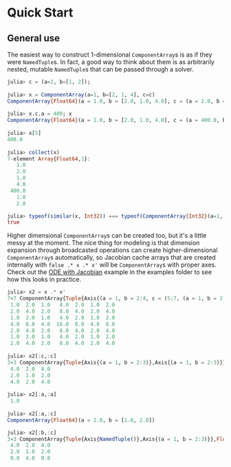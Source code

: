 # Quick Start

## General use
The easiest way to construct 1-dimensional ```ComponentArray```s is as if they were ```NamedTuple```s. In fact, a good way to think about them is as arbitrarily nested, mutable ```NamedTuple```s that can be passed through a solver.
```julia
julia> c = (a=2, b=[1, 2]);
  
julia> x = ComponentArray(a=1, b=[2, 1, 4], c=c)
ComponentArray{Float64}(a = 1.0, b = [2.0, 1.0, 4.0], c = (a = 2.0, b = [1.0, 2.0]))
  
julia> x.c.a = 400; x
ComponentArray{Float64}(a = 1.0, b = [2.0, 1.0, 4.0], c = (a = 400.0, b = [1.0, 2.0]))
  
julia> x[5]
400.0
  
julia> collect(x)
7-element Array{Float64,1}:
   1.0
   2.0
   1.0
   4.0
 400.0
   1.0
   2.0

julia> typeof(similar(x, Int32)) === typeof(ComponentArray{Int32}(a=1, b=[2, 1, 4], c=c))
true
```

Higher dimensional ```ComponentArray```s can be created too, but it's a little messy at the moment. The nice thing for modeling is that dimension expansion through broadcasted operations can create higher-dimensional ```ComponentArray```s automatically, so Jacobian cache arrays that are created internally with ```false .* x .* x'``` will be ```ComponentArray```s with proper axes. Check out the [ODE with Jacobian](https://github.com/jonniedie/ComponentArrays.jl/blob/master/examples/ODE_jac_example.jl) example in the examples folder to see how this looks in practice.
```julia
julia> x2 = x .* x'
7×7 ComponentArray{Tuple{Axis{(a = 1, b = 2:4, c = (5:7, (a = 1, b = 2:3)))},Axis{(a = 1, b = 2:4, c = (5:7, (a = 1, b = 2:3)))}},Float64,2,Array{Float64,2}}:
 1.0  2.0  1.0   4.0  2.0  1.0  2.0
 2.0  4.0  2.0   8.0  4.0  2.0  4.0
 1.0  2.0  1.0   4.0  2.0  1.0  2.0
 4.0  8.0  4.0  16.0  8.0  4.0  8.0
 2.0  4.0  2.0   8.0  4.0  2.0  4.0
 1.0  2.0  1.0   4.0  2.0  1.0  2.0
 2.0  4.0  2.0   8.0  4.0  2.0  4.0
 
julia> x2[:c,:c]
3×3 ComponentArray{Tuple{Axis{(a = 1, b = 2:3)},Axis{(a = 1, b = 2:3)}},Float64,2,SubArray{Float64,2,Array{Float64,2},Tuple{UnitRange{Int64},UnitRange{Int64}},false}}:
 4.0  2.0  4.0
 2.0  1.0  2.0
 4.0  2.0  4.0
 
julia> x2[:a,:a]
 1.0
 
julia> x2[:a,:c]
ComponentArray{Float64}(a = 2.0, b = [1.0, 2.0])

julia> x2[:b,:c]
3×3 ComponentArray{Tuple{Axis{NamedTuple()},Axis{(a = 1, b = 2:3)}},Float64,2,SubArray{Float64,2,Array{Float64,2},Tuple{UnitRange{Int64},UnitRange{Int64}},false}}:
 4.0  2.0  4.0
 2.0  1.0  2.0
 8.0  4.0  8.0
```